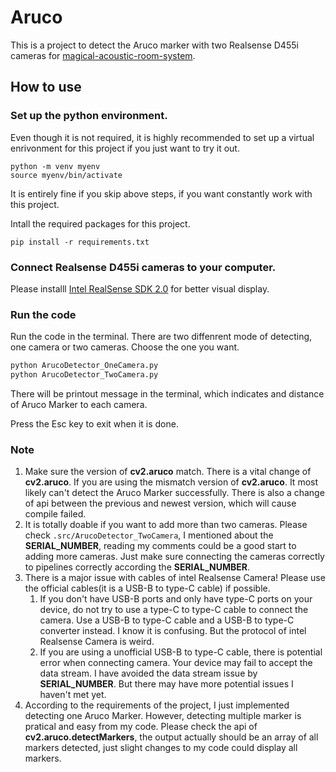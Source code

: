 # Aruco
This is a project to detect the Aruco marker with two Realsense D455i cameras for [magical-acoustic-room-system](https://github.com/magical-acoustic-room-system).

## How to use
### Set up the python environment.

Even though it is not required, it is highly recommended to set up a virtual enrivonment for this project if you just want to try it out.

```
python -m venv myenv
source myenv/bin/activate
```

It is entirely fine if you skip above steps, if you want constantly work with this project.

Intall the required packages for this project.

```
pip install -r requirements.txt
```

### Connect Realsense D455i cameras to your computer.

Please installl [Intel RealSense SDK 2.0](https://www.intelrealsense.com/sdk-2/) for better visual display.

### Run the code

Run the code in the terminal. There are two diffenrent mode of detecting, one camera or two cameras. Choose the one you want.

```bash
python ArucoDetector_OneCamera.py
python ArucoDetector_TwoCamera.py
```
There will be printout message in the terminal, which indicates and distance of Aruco Marker to each camera.

Press the Esc key to exit when it is done.

### Note

1. Make sure the version of **cv2.aruco** match. There is a vital change of **cv2.aruco**. If you are using the mismatch version of **cv2.aruco**. It most likely can't detect the Aruco Marker successfully. There is also a change of api between the previous and newest version, which will cause compile failed.
2. It is totally doable if you want to add more than two cameras. Please check `.src/ArucoDetector_TwoCamera`, I mentioned about the **SERIAL_NUMBER**, reading my comments could be a good start to adding more cameras. Just make sure connecting the cameras correctly to pipelines correctly according the **SERIAL_NUMBER**.
3. There is a major issue with cables of intel Realsense Camera! Please use the official cables(it is a USB-B to type-C cable) if possible.
   1. If you don't have USB-B ports and only have type-C ports on your device, do not try to use a type-C to type-C cable to connect the camera. Use a USB-B to type-C cable and a USB-B to type-C converter instead. I know it is confusing. But the protocol of intel Realsense Camera is weird.
   2. If you are using a unofficial USB-B to type-C cable, there is potential error when connecting camera. Your device may fail to accept the data stream. I have avoided the data stream issue by **SERIAL_NUMBER**. But there may have more potential issues I haven't met yet.
4. According to the requirements of the project, I just implemented detecting one Aruco Marker. However, detecting multiple marker is pratical and easy from my code. Please check the api of **cv2.aruco.detectMarkers**, the output actually should be an array of all markers detected, just slight changes to my code could display all markers.